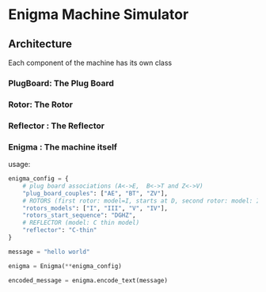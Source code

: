 # Enigma Machine Simulator

## Architecture

Each component of the machine has its own class

### PlugBoard: The Plug Board

### Rotor: The Rotor

### Reflector : The Reflector

### Enigma : The machine itself

usage:
```python
enigma_config = {
    # plug board associations (A<->E,  B<->T and Z<->V)
    "plug_board_couples": ["AE", "BT", "ZV"],
    # ROTORS (first rotor: model=I, starts at D, second rotor: model: III, starts at G, ...)
    "rotors_models": ["I", "III", "V", "IV"],
    "rotors_start_sequence": "DGHZ",
    # REFLECTOR (model: C thin model)
    "reflector": "C-thin"
}

message = "hello world"

enigma = Enigma(**enigma_config)

encoded_message = enigma.encode_text(message)

```